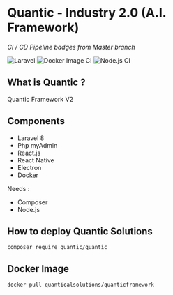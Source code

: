 # Quantic - Industry 2.0 (A.I. Framework)

<i>CI / CD Pipeline badges from Master branch</i>

![Laravel](https://github.com/Quantical-Solutions/Quantic-v2/workflows/Laravel/badge.svg)
![Docker Image CI](https://github.com/Quantical-Solutions/Quantic-v2/workflows/Docker%20Image%20CI/badge.svg)
![Node.js CI](https://github.com/Quantical-Solutions/Quantic-v2/workflows/Node.js%20CI/badge.svg)

<h2>What is Quantic ?</h2>

Quantic Framework V2
 
<h2>Components</h2>
<ul>
    <li>Laravel 8</li>
    <li>Php myAdmin</li>
    <li>React.js</li>
    <li>React Native</li>
    <li>Electron</li>
    <li>Docker</li>
</ul>

Needs : 
<ul>
    <li>Composer</li>
    <li>Node.js</li>
</ul>

<h2>How to deploy Quantic Solutions</h2>

<pre><code>composer require quantic/quantic</code></pre>

<h2>Docker Image</h2>

<pre><code>docker pull quanticalsolutions/quanticframework</code></pre>
